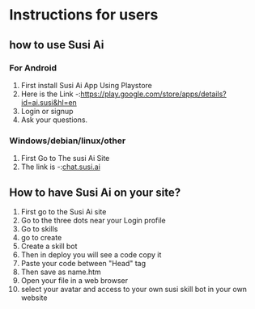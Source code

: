 <h1>Instructions for users</h1>
<h2>how to use Susi Ai</h2>
<h3>For Android</h3>
<ol>
<li>First install Susi Ai App Using Playstore 
<li>Here is the Link -:<a href="https://play.google.com/store/apps/details?id=ai.susi&hl=en">https://play.google.com/store/apps/details?id=ai.susi&hl=en<a/>
<li>Login or signup
<li> Ask your questions.
</ol>
<h3>Windows/debian/linux/other</h3>
<ol>
<li>First Go to The susi Ai Site
<li>The link is -:<a href="chat.susi.ai">chat.susi.ai</a>
</ol>
<h2>How to have Susi Ai on your site?</h2>
<ol>
<li> First go to the Susi Ai site
<li>Go to the three dots near your Login profile
<li>Go to skills 
<li>go to create
<li>Create a skill bot
<li>Then in deploy you will see a code copy it
<li>Paste your code between "Head" tag
<li>Then save as name.htm
<li>Open your file in a web browser
<li>select your avatar and access to your own susi skill bot in your own website
